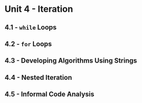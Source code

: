 # Unit 4 - Iteration

## 4.1 - `while` Loops

## 4.2 - `for` Loops

## 4.3 - Developing Algorithms Using Strings

## 4.4 - Nested Iteration

## 4.5 - Informal Code Analysis
